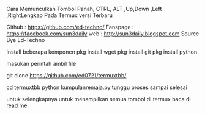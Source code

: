 Cara Memunculkan Tombol Panah, CTRL, ALT ,Up,Down ,Left ,RightLengkap Pada Termux versi Terbaru


<!---[Sumber Coding Source Create Bye]-->
Github : https://github.com/ed-techno/
Fanspage :  https://facebook.com/sun3daily
web : http://sun3daily.blogspot.com
Source Bye Ed-Techno
<!---[Sumber Coding Source Create Bye]-->



Install beberapa komponen
pkg install wget
pkg install git
pkg install python


masukan perintah ambil file

git clone https://github.com/ed0721/termuxtbb/

cd termuxtbb
python kumpulanremaja.py
tunggu proses sampai selesai

untuk selengkapnya untuk menampilkan semua tombol di termux baca di read me.
